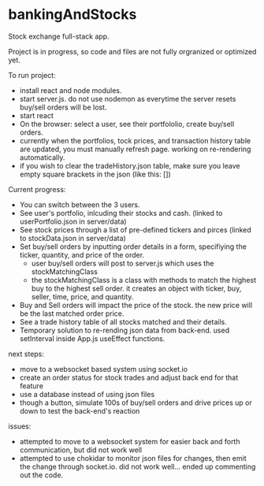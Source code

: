 # bankingAndStocks
Stock exchange full-stack app.

Project is in progress, so code and files are not fully orgranized or optimized yet. 


To run project: 
- install react and node modules.
- start server.js. do not use nodemon as everytime the server resets buy/sell orders will be lost.
- start react
- On the browser: select a user, see their portfololio, create buy/sell orders.
- currently when the portfolios,  tock prices, and transaction history table are updated, you must manually refresh page. working on re-rendering automatically.
- if you wish to clear the tradeHistory.json table, make sure you leave empty square brackets in the json (like this: [])


Current progress:
- You can switch between the 3 users.
- See user's portfolio, inlcuding their stocks and cash. (linked to userPortfolio.json in server/data)
- See stock prices through a list of pre-defined tickers and pirces (linked to stockData.json in server/data)
- Set buy/sell orders by inputting order details in a form, specifiying the ticker, quantity, and price of the order.
   - user buy/sell orders will post to server.js which uses the stockMatchingClass
   - the stockMatchingClass is a class with methods to match the highest buy to the highest sell order. it creates an object with ticker, buy, seller,  time, price, and quantity.
- Buy and Sell orders will impact the price of the stock. the new price will be the last matched order price.
- See a trade history table of all stocks matched and their details.
- Temporary solution to re-rending json data from back-end. used setInterval inside App.js useEffect functions.

 
 next steps:
 - move to a websocket based system using socket.io 
 - create an order status for stock trades and adjust back end for that feature
 - use a database instead of using json files
 - though a button, simulate 100s of buy/sell orders and drive prices up or down to test the back-end's reaction
 
issues:
- attempted to move to a websocket system for easier back and forth communication, but did not work well
- attempted to use chokidar to monitor json files for changes, then emit the change through socket.io. did not work well... ended up commenting out the code.